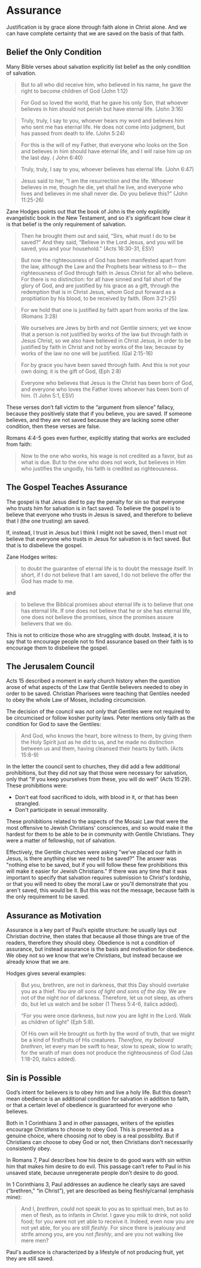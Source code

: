 # Assurance

Justification is by grace alone through faith alone in Christ alone. And we can have complete certainty that we are saved on the basis of that faith.

## Belief the Only Condition
Many Bible verses about salvation explicitly list belief as the only condition of salvation.

> But to all who did receive him, who believed in his name, he gave the right to become children of God
> (John 1:12)

> For God so loved the world, that he gave his only Son, that whoever believes in him should not perish but have eternal life.
> (John 3:16)

> Truly, truly, I say to you, whoever hears my word and believes him who sent me has eternal life.
> He does not come into judgment, but has passed from death to life.
> (John 5:24)

> For this is the will of my Father, that everyone who looks on the Son and believes in him should have eternal life, and I will raise him up on the last day.
> ( John 6:40)

> Truly, truly, I say to you, whoever believes has eternal life. (John 6:47)

> Jesus said to her, “I am the resurrection and the life.
> Whoever believes in me, though he die, yet shall he live, and everyone who lives and believes in me shall never die.
> Do you believe this?”
> (John 11:25-26)

Zane Hodges points out that the book of John is the only explicitly evangelistic book in the New Testament, and so it's significant how clear it is that belief is the only requirement of salvation.

> Then he brought them out and said, “Sirs, what must I do to be saved?”
> And they said, “Believe in the Lord Jesus, and you will be saved, you and your household.”
> (Acts 16:30-31, ESV)

> But now the righteousness of God has been manifested apart from the law, although the Law and the Prophets bear witness to it— the righteousness of God through faith in Jesus Christ for all who believe.
> For there is no distinction: for all have sinned and fall short of the glory of God, and are justified by his grace as a gift, through the redemption that is in Christ Jesus, whom God put forward as a propitiation by his blood, to be received by faith. (Rom 3:21-25)

> For we hold that one is justified by faith apart from works of the law. (Romans 3:28)

> We ourselves are Jews by birth and not Gentile sinners; yet we know that a person is not justified by works of the law but through faith in Jesus Christ, so we also have believed in Christ Jesus, in order to be justified by faith in Christ and not by works of the law, because by works of the law no one will be justified.
> (Gal 2:15-16)

> For by grace you have been saved through faith. And this is not your own doing; it is the gift of God, (Eph 2:8)

> Everyone who believes that Jesus is the Christ has been born of God, and everyone who loves the Father loves whoever has been born of him.
> (1 John 5:1, ESV)

These verses don’t fall victim to the “argument from silence” fallacy, because they positively state that if you believe, you are saved. If someone believes, and they are not saved because they are lacking some other condition, then these verses are false.

Romans 4:4-5 goes even further, explicitly stating that works are excluded from faith:

> Now to the one who works, his wage is not credited as a favor, but as what is due.
> But to the one who does not work, but believes in Him who justifies the ungodly, his faith is credited as righteousness.

## The Gospel Teaches Assurance
The gospel is that Jesus died to pay the penalty for sin so that everyone who trusts him for salvation is in fact saved. To believe the gospel is to believe that everyone who trusts in Jesus is saved, and therefore to believe that I (the one trusting) am saved.

If, instead, I trust in Jesus but I think I might not be saved, then I must not believe that everyone who trusts in Jesus for salvation is in fact saved. But that is to disbelieve the gospel.

Zane Hodges writes:

> to doubt the guarantee of eternal life is to doubt the message itself. In short, if I do not believe that I am saved, I do not believe the offer the God has made to me.

and

> to believe the Biblical promises about eternal life is to believe that one has eternal life. If one does not believe that he or she has eternal life, one does not believe the promises, since the promises assure believers that we do.

This is not to criticize those who are struggling with doubt. Instead, it is to say that to encourage people not to find assurance based on their faith is to encourage them to disbelieve the gospel.

## The Jerusalem Council
Acts 15 described a moment in early church history when the question arose of what aspects of the Law that Gentile believers needed to obey in order to be saved. Christian Pharisees were teaching that Gentiles needed to obey the whole Law of Moses, including circumcision.

The decision of the council was *not only* that Gentiles were not required to be circumcised or follow kosher purity laws. Peter mentions only faith as the condition for God to save the Gentiles:

> And God, who knows the heart, bore witness to them, by giving them the Holy Spirit just as he did to us, and he made no distinction between us and them, having cleansed their hearts by faith. (Acts 15:8-9)

In the letter the council sent to churches, they did add a few additional prohibitions, but they did not say that those were necessary for salvation, only that "If you keep yourselves from these, you will do well" (Acts 15:29). These prohibitions were:

- Don't eat food sacrificed to idols, with blood in it, or that has been strangled.
- Don't participate in sexual immorality.

These prohibitions related to the aspects of the Mosaic Law that were the most offensive to Jewish Christians' consciences, and so would make it the hardest for them to be able to be in community with Gentile Christians. They were a matter of fellowship, not of salvation.

Effectively, the Gentile churches were asking "we've placed our faith in Jesus, is there anything else we need to be saved?"
The answer was "nothing else to be saved, but if you will follow these few prohibitions this will make it easier for Jewish Christians."
If there was any time that it was important to specify that salvation requires submission to Christ's lordship, or that you will need to obey the moral Law or you'll demonstrate that you aren't saved, this would be it.
But this was not the message, because faith is the only requirement to be saved.

## Assurance as Motivation
Assurance is a key part of Paul’s epistle structure: he usually lays out Christian doctrine, then states that because all those things are true of the readers, therefore they should obey. Obedience is not a condition of assurance, but instead assurance is the basis and motivation for obedience. We obey not so we know that we’re Christians, but instead because we already know that we are.

Hodges gives several examples:

> But you, brethren, are not in darkness, that this Day should overtake you as a thief.
> *You are all sons of light and sons of the day.*
> We are not of the night nor of darkness.
> Therefore, let us not sleep, as others do, but let us watch and be sober (1 Thess 5:4-6, italics added).

> “For you were once darkness, but now you are light in the Lord. Walk as children of light” (Eph 5:8).

> Of His own will He brought us forth by the word of truth, that we might be a kind of firstfruits of His creatures.
> *Therefore, my beloved brethren*, let every man be swift to hear, slow to speak, slow to wrath; for the wrath of man does not produce the righteousness of God (Jas 1:18-20, italics added).

## Sin is Possible
God’s intent for believers is to obey him and live a holy life. But this doesn’t mean obedience is an additional condition for salvation in addition to faith, or that a certain level of obedience is guaranteed for everyone who believes.

Both in 1 Corinthians 3 and in other passages, writers of the epistles encourage Christians to choose to obey God.
This is presented as a genuine choice, where choosing *not* to obey is a real possibility.
But if Christians can choose to obey God or not, then Christians don’t necessarily consistently obey.

In Romans 7, Paul describes how his desire to do good wars with sin within him that makes him desire to do evil.
This passage can’t refer to Paul in his unsaved state, because unregenerate people don’t desire to do good.

In 1 Corinthians 3, Paul addresses an audience he clearly says are saved (“brethren,” “in Christ”), yet are described as being fleshly/carnal (emphasis mine):

> And I, *brethren*, could not speak to you as to spiritual men, but as to men of flesh, as to infants *in Christ*.
> I gave you milk to drink, not solid food; for you were not yet able to receive it.
> Indeed, even now you are not yet able, for you are still *fleshly*.
> For since there is jealousy and strife among you, are you not *fleshly*, and are you not walking like mere men?

Paul's audience is characterized by a lifestyle of not producing fruit, yet they are still saved.
